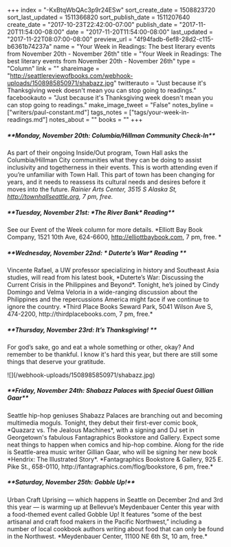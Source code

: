 +++
index = "-KxBtqWbQAc3p9r24ESw"
sort_create_date = 1508823720
sort_last_updated = 1511366820
sort_publish_date = 1511207640
create_date = "2017-10-23T22:42:00-07:00"
publish_date = "2017-11-20T11:54:00-08:00"
date = "2017-11-20T11:54:00-08:00"
last_updated = "2017-11-22T08:07:00-08:00"
preview_url = "4f94fadb-6ef8-28d2-c115-b6361b74237a"
name = "Your Week in Readings: The best literary events from November 20th - November 26th"
title = "Your Week in Readings: The best literary events from November 20th - November 26th"
type = "Column"
link = ""
shareimage = "http://seattlereviewofbooks.com/webhook-uploads/1508985850971/shabazz.jpg"
twitterauto = "Just because it's Thanksgiving week doesn't mean you can stop going to readings."
facebookauto = "Just because it's Thanksgiving week doesn't mean you can stop going to readings."
make_image_tweet = "False"
notes_byline = ["writers/paul-constant.md"]
tags_notes = ["tags/your-week-in-readings.md"]
notes_about = ""
books = ""
+++
<p class="noindent"><h5>**Monday, November 20th:  Columbia/Hillman Community Check-In**</h5></p>

As part of their ongoing Inside/Out program, Town Hall asks the Columbia/Hillman City communities what they can be doing to assist inclusivity and togetherness in their events. This is worth attending even if you’re unfamiliar with Town Hall. This part of town has been changing for years, and it needs to reassess its cultural needs and desires before it moves into the future.
*Rainier Arts Center, 3515 S Alaska St, http://townhallseattle.org, 7 pm, free.*

<p class="noindent"><h5>**Tuesday, November 21st:  *The River Bank* Reading**</h5></p>

See our Event of the Week column for more details.
*Elliott Bay Book Company, 1521 10th Ave, 624-6600, http://elliottbaybook.com, 7 pm, free. *

<p class="noindent"><h5>**Wednesday, November 22nd: * Duterte’s War* Reading **</h5></p>
Vincente Rafael, a UW professor specializing in history and Southeast Asia studies, will read from his latest book, *Duterte’s War: Discussing the Current Crisis in the Philippines and Beyond*. Tonight, he’s joined by Cindy Domingo and Velma Veloria in a wide-ranging discussion about the Philippines and the repercussions America might face if we continue to ignore the country.
*Third Place Books Seward Park, 5041 Wilson Ave S, 474-2200, http://thirdplacebooks.com, 7 pm, free.*

<p class="noindent"><h5>**Thursday, November 23rd: It’s Thanksgiving! **</h5></p>
For god’s sake, go and eat a whole something or other, okay? And remember to be thankful. I know it's hard this year, but there are still some things that deserve your gratitude.

<p class="image-left">![](/webhook-uploads/1508985850971/shabazz.jpg)</p>

<p class="noindent"><h5>**Friday, November 24th:  Shabazz Palaces with Special Guest Gillian Gaar**</h5></p>
Seattle hip-hop geniuses Shabazz Palaces are branching out and becoming multimedia moguls. Tonight, they debut their first-ever comic book, *Quazarz vs. The Jealous Machines*, with a signing and DJ set in Georgetown's fabulous Fantagraphics Bookstore and Gallery. Expect some neat things to happen when comics and hip-hop combine. Along for the ride is Seattle-area music writer Gillian Gaar, who will be signing her new book *Hendrix: The Illustrated Story*.
*Fantagraphics Bookstore & Gallery, 925 E. Pike St., 658-0110, http://fantagraphics.com/flog/bookstore, 6 pm, free.*

<p class="noindent"><h5>**Saturday, November 25th:  Gobble Up!**</h5></p>
Urban Craft Uprising — which happens in Seattle on December 2nd and 3rd this year — is warming up at Bellevue’s Meydenbauer Center this year with a food-themed event called Gobble Up! It features “some of the best artisanal and craft food makers in the Pacific Northwest,” including a number of local cookbook authors writing about food that can only be found in the Northwest. 
*Meydenbauer Center, 11100 NE 6th St, 10 am, free.*
